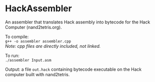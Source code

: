 # HackAssembler
An assembler that translates Hack assembly into bytecode for the Hack Computer (nand2tetris.org).

To compile: <br>
`g++ -o assembler assembler.cpp` <br>
_Note: cpp files are directly included, not linked._

To run: <br>
`./assembler Input.asm`

Output: a file `out.hack` containing bytecode executable on the Hack computer built with nand2tetris.
